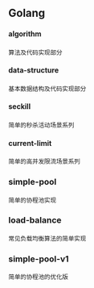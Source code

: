 ## Golang
#### algorithm
``算法及代码实现部分``

#### data-structure
``基本数据结构及代码实现部分``

#### seckill
``简单的秒杀活动场景系列``

#### current-limit
``简单的高并发限流场景系列``

### simple-pool
``简单的协程池实现``

### load-balance
``常见负载均衡算法的简单实现``

### simple-pool-v1
``简单的协程池的优化版``
